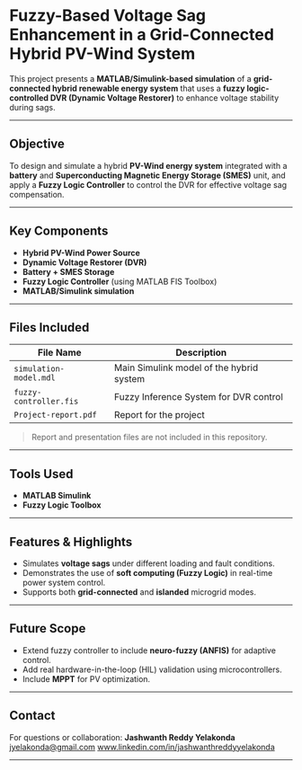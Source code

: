 # Fuzzy-Based Voltage Sag Enhancement in a Grid-Connected Hybrid PV-Wind System

This project presents a **MATLAB/Simulink-based simulation** of a **grid-connected hybrid renewable energy system** that uses a **fuzzy logic-controlled DVR (Dynamic Voltage Restorer)** to enhance voltage stability during sags.

---

## Objective

To design and simulate a hybrid **PV-Wind energy system** integrated with a **battery** and **Superconducting Magnetic Energy Storage (SMES)** unit, and apply a **Fuzzy Logic Controller** to control the DVR for effective voltage sag compensation.

---

## Key Components

- **Hybrid PV-Wind Power Source**
- **Dynamic Voltage Restorer (DVR)**
- **Battery + SMES Storage**
- **Fuzzy Logic Controller** (using MATLAB FIS Toolbox)
- **MATLAB/Simulink simulation**

---

## Files Included

| File Name                 | Description                                 |
|---------------------------|---------------------------------------------|
| `simulation-model.mdl`    | Main Simulink model of the hybrid system    |
| `fuzzy-controller.fis`    | Fuzzy Inference System for DVR control      |
| `Project-report.pdf`      | Report for the project                      |

>  Report and presentation files are not included in this repository.

---

## Tools Used

- **MATLAB Simulink**
- **Fuzzy Logic Toolbox**

---

## Features & Highlights

- Simulates **voltage sags** under different loading and fault conditions.
- Demonstrates the use of **soft computing (Fuzzy Logic)** in real-time power system control.
- Supports both **grid-connected** and **islanded** microgrid modes.

---

## Future Scope

- Extend fuzzy controller to include **neuro-fuzzy (ANFIS)** for adaptive control.
- Add real hardware-in-the-loop (HIL) validation using microcontrollers.
- Include **MPPT** for PV optimization.

---

## Contact

For questions or collaboration:
**Jashwanth Reddy Yelakonda**  
jyelakonda@gmail.com
www.linkedin.com/in/jashwanthreddyyelakonda

---


